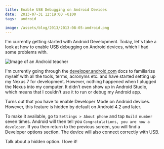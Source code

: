 ```yaml
---
title: Enable USB Debugging on Android Devices
date:  2013-07-31 12:19:00 +0100
tags:  android

image: /assets/blog/2013/2013-08-05-android.png
---
```


I'm currently getting started with Android Development. Today, let's take a look
at how to enable USB debugging on Android devices, which I had some problems with.

![Image of an Android teacher]({{page.image}})

I'm currently going through the [developer.android.com](http://developer.android.com)
docs to familiarize myself with all the tools, terms, acronyms etc. and have started
setting up my Nexus 7 for development. However, nothing happened when I plugged the 
Nexus into my computer. It didn't even show up in Android Studio, which means that I 
couldn't use it to run or debug my Android app.

Turns out that you have to enable Developer Mode on Android devices. However, this
feature is hidden by default on Android 4.2 and later.

To make it available, go to `Settings > About phone` and tap `Build number` seven
times. Android will then tell you `Congratulations, you are now a developer`. If
you then return to the previous screen, you will find a Developer options section.
The device will also connect correctly with USB.

Talk about a hidden option. I love it!